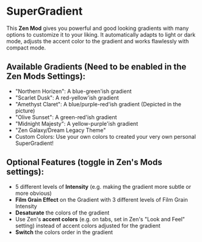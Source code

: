# SuperGradient

This **Zen Mod** gives you powerful and good looking gradients with many options to customize it to your liking.
It automatically adapts to light or dark mode, adjusts the accent color to the gradient and works flawlessly with compact mode.

## Available Gradients (Need to be enabled in the Zen Mods Settings):
  - "Northern Horizen": A blue-green'ish gradient
  - "Scarlet Dusk": A red-yellow'ish gradient
  - "Amethyst Claret": A blue/purple-red'ish gradient (Depicted in the picture)
  - "Olive Sunset": A green-red'ish gradient
  - "Midnight Majesty": A yellow-purple'ish gradient
  - "Zen Galaxy/Dream Legacy Theme"
  - Custom Colors: Use your own colors to created your very own personal SuperGradient!

## Optional Features (toggle in Zen's Mods settings):
  - 5 different levels of **Intensity** (e.g. making the gradient more subtle or more obvious)
  - **Film Grain Effect** on the Gradient with 3 different levels of Film Grain Intensity
  - **Desaturate** the colors of the gradient
  - Use Zen's **accent colors** (e.g. on tabs, set in Zen's "Look and Feel" setting) instead of accent colors adjusted for the gradient
  - **Switch** the colors order in the gradient
